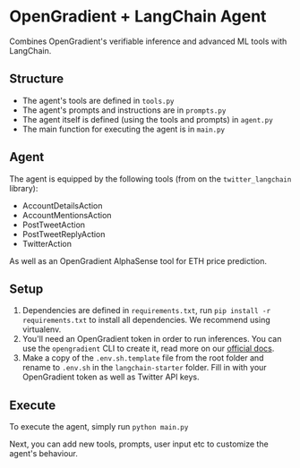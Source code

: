 # OpenGradient + LangChain Agent

Combines OpenGradient's verifiable inference and advanced ML tools with LangChain.

## Structure

- The agent's tools are defined in `tools.py`
- The agent's prompts and instructions are in `prompts.py`
- The agent itself is defined (using the tools and prompts) in `agent.py`
- The main function for executing the agent is in `main.py`

## Agent

The agent is equipped by the following tools (from on the `twitter_langchain` library):

- AccountDetailsAction
- AccountMentionsAction
- PostTweetAction
- PostTweetReplyAction
- TwitterAction

As well as an OpenGradient AlphaSense tool for ETH price prediction.

## Setup

1. Dependencies are defined in `requirements.txt`, run `pip install -r requirements.txt` to install all dependencies. We recommend using virtualenv.
2. You'll need an OpenGradient token in order to run inferences. You can use the `opengradient` CLI to create it, read more on our [official docs](https://docs.opengradient.ai/developers/sdk/#credentials-setup).
3. Make a copy of the `.env.sh.template` file from the root folder and rename to `.env.sh` in the `langchain-starter` folder. Fill in with your OpenGradient token as well as Twitter API keys.

## Execute

To execute the agent, simply run `python main.py`

Next, you can add new tools, prompts, user input etc to customize the agent's behaviour.

